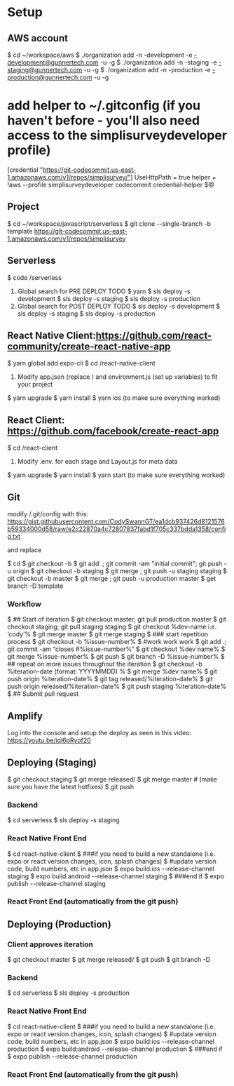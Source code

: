 # Setup
## AWS account

$ cd ~/workspace/aws
$ ./organization add -n <project-name>-development -e <project-name>-development@gunnertech.com -u <your root username> -g <groupname>
$ ./organization add -n <project-name>-staging -e <project-name>-staging@gunnertech.com -u <your root username> -g <groupname>
$ ./organization add -n <project-name>-production -e <project-name>-production@gunnertech.com -u <your root username> -g <groupname>

# add helper to ~/.gitconfig (if you haven't before - you'll also need access to the simplisurveydeveloper profile)
[credential "https://git-codecommit.us-east-1.amazonaws.com/v1/repos/simplisurvey/"]
UseHttpPath = true
helper = !aws --profile simplisurveydeveloper codecommit credential-helper $@



## Project 
$ cd ~/workspace/javascript/serverless
$ git clone --single-branch -b template https://git-codecommit.us-east-1.amazonaws.com/v1/repos/simplisurvey <project name>

## Serverless
$ code <project-name>/serverless
1) Global search for PRE DEPLOY TODO
$ yarn
$ sls deploy -s development
$ sls deploy -s staging
$ sls deploy -s production
2) Global search for POST DEPLOY TODO
$ sls deploy -s development
$ sls deploy -s staging
$ sls deploy -s production


## React Native Client:https://github.com/react-community/create-react-native-app
$ yarn global add expo-cli
$ cd <project-name>/react-native-client

1) Modify app.json (replace <project name>) and environment.js (set up variables) to fit your project

$ yarn upgrade
$ yarn install
$ yarn ios (to make sure everything worked)

## React Client: https://github.com/facebook/create-react-app
$ cd <project-name>/react-client

1) Modify .env.<stage> for each stage and Layout.js for meta data

$ yarn upgrade
$ yarn install
$ yarn start (to make sure everything worked)

## Git
modify <project-name>/.git/config with this: https://gist.githubusercontent.com/CodySwannGT/ea1dcb937426d8121576b59334000d58/raw/e2c22870a4c72807837fabd1f705c337bdda1358/config.txt

and replace <project name>

$ cd <project-name>
$ git checkout -b <dev name>
$ git add .; git commit -am "initial commit"; git push -u origin <dev name>
$ git checkout -b staging
$ git merge <dev name>; git push -u staging staging
$ git checkout -b master
$ git merge <dev name>; git push -u production master
$ get branch -D template

### Workflow

$ ## Start of iteration
$ git checkout master; git pull production master
$ git checkout staging; git pull staging staging
$ git checkout %dev-name i.e. ‘cody’%
$ git merge master
$ git merge staging
$ ### start repetition process
$ git checkout -b %issue-number%
$ #work work work
$ git add .; git commit -am “closes #%issue-number%”
$ git checkout %dev name%
$ git merge %issue-number%
$ git push
$ git branch -D %issue-number%
$ ## repeat on more issues throughout the iteration
$ git checkout -b %iteration-date (format: YYYYMMDD) %
$ git merge %dev name%
$ git push origin %iteration-date%
$ git tag released/%iteration-date%
$ git push origin released/%iteration-date%
$ git push staging %iteration-date%
$ ## Submit pull request

## Amplify

Log into the console and setup the deploy as seen in this video: https://youtu.be/iql6pRyof20


## Deploying (Staging)

$ git checkout staging
$ git merge released/<iteration-date>
$ git merge master # (make sure you have the latest hotfixes)
$ git push

### Backend
$ cd serverless
$ sls deploy -s staging

### React Native Front End
$ cd react-native-client
$ ###if you need to build a new standalone (i.e. expo or react version changes, icon, splash changes)
$ #update version code, build numbers, etc in app.json
$ expo build:ios --release-channel staging
$ expo build:android --release-channel staging
$ ###end if
$ expo publish --release-channel staging

### React Front End (automatically from the git push)

## Deploying (Production)

### Client approves iteration
$ git checkout master
$ git merge released/<iteration-date>
$ git push
$ git branch -D <iteration-date>

### Backend
$ cd serverless
$ sls deploy -s production

### React Native Front End
$ cd react-native-client
$ ###if you need to build a new standalone (i.e. expo or react version changes, icon, splash changes)
$ #update version code, build numbers, etc in app.json
$ expo build:ios --release-channel production
$ expo build:android --release-channel production
$ ###end if
$ expo publish --release-channel production

### React Front End (automatically from the git push)
